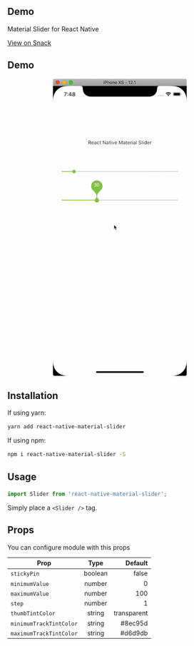 ## Demo
Material Slider for React Native

[View on Snack](https://snack.expo.io/@shakogegia/react-native-material-slider)


## Demo
<div style="text-align:center">
  <img src="./screenshots/example.gif" alt="Demo" style="width:300px;"/>
</div>



## Installation

If using yarn:

```bash
yarn add react-native-material-slider
```

If using npm:

```bash
npm i react-native-material-slider -S
```

## Usage

```js
import Slider from 'react-native-material-slider';
```

Simply place a `<Slider />` tag.

## Props

You can configure module with this props

| Prop        | Type           | Default  |
| ------------- |:-------------:| -----:|
| `stickyPin` | boolean | false |
| `minimumValue` | number | 0 |
| `maximumValue` | number | 100 |
| `step` | number | 1 |
| `thumbTintColor` | string | transparent |
| `minimumTrackTintColor` | string | #8ec95d |
| `maximumTrackTintColor` | string | #d6d9db |
